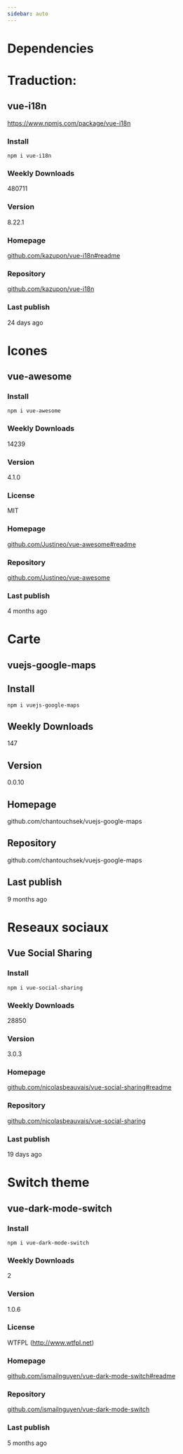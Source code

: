 ```yaml
---
sidebar: auto
---
```

# Dependencies

# Traduction:
## vue-i18n
https://www.npmjs.com/package/vue-i18n
### Install
`npm i vue-i18n`

### Weekly Downloads
480711

### Version
8.22.1

### Homepage
[github.com/kazupon/vue-i18n#readme](https://github.com/kazupon/vue-i18n#readme)

### Repository
[github.com/kazupon/vue-i18n](https://github.com/kazupon/vue-i18n)

### Last publish
24 days ago

# Icones
## vue-awesome

### Install
`npm i vue-awesome`

### Weekly Downloads
14239

### Version
4.1.0

### License
MIT

### Homepage
[github.com/Justineo/vue-awesome#readme](https://github.com/Justineo/vue-awesome#readme)

### Repository
[github.com/Justineo/vue-awesome](https://github.com/Justineo/vue-awesome)

### Last publish
4 months ago

# Carte

## vuejs-google-maps

## Install
`npm i vuejs-google-maps`

## Weekly Downloads
147

## Version
0.0.10

## Homepage
github.com/chantouchsek/vuejs-google-maps
 
## Repository
github.com/chantouchsek/vuejs-google-maps

## Last publish
9 months ago

# Reseaux sociaux

## Vue Social Sharing

### Install
`npm i vue-social-sharing`

### Weekly Downloads
28850

### Version
3.0.3

### Homepage
[github.com/nicolasbeauvais/vue-social-sharing#readme](https://github.com/nicolasbeauvais/vue-social-sharing#readme)

### Repository
[github.com/nicolasbeauvais/vue-social-sharing](https://github.com/nicolasbeauvais/vue-social-sharing)

### Last publish
19 days ago

# Switch theme

## vue-dark-mode-switch

### Install
`npm i vue-dark-mode-switch`

### Weekly Downloads
2

### Version
1.0.6

### License
WTFPL (http://www.wtfpl.net)

### Homepage
[github.com/ismailnguyen/vue-dark-mode-switch#readme](https://github.com/ismailnguyen/vue-dark-mode-switch#readme)

### Repository
[github.com/ismailnguyen/vue-dark-mode-switch](https://github.com/ismailnguyen/vue-dark-mode-switch)

### Last publish
5 months ago

